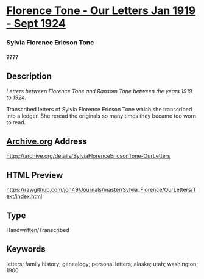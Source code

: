 # [Florence Tone - Our Letters Jan 1919 - Sept 1924](https://rawgithub.com/jon49/Journals/master/Sylvia_Florence/OurLetters/Text/index.html)

### Sylvia Florence Ericson Tone

#### ????

## Description

*Letters between Florence Tone and Ransom Tone between the years 1919 to 1924.*

Transcribed letters of Sylvia Florence Ericson Tone which she transcribed into a ledger. She reread the originals so many times they became too worn to read.

## [Archive.org](https://archive.org/details/SylviaFlorenceEricsonTone-OurLetters) Address

<https://archive.org/details/SylviaFlorenceEricsonTone-OurLetters>

## HTML Preview

<https://rawgithub.com/jon49/Journals/master/Sylvia_Florence/OurLetters/Text/index.html>

## Type

Handwritten/Transcribed

## Keywords

letters; family history; genealogy; personal letters; alaska; utah; washington; 1900

